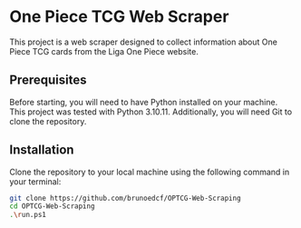# One Piece TCG Web Scraper

This project is a web scraper designed to collect information about One Piece TCG cards from the Liga One Piece website.

## Prerequisites

Before starting, you will need to have Python installed on your machine. This project was tested with Python 3.10.11. Additionally, you will need Git to clone the repository.

## Installation

Clone the repository to your local machine using the following command in your terminal:

```bash
git clone https://github.com/brunoedcf/OPTCG-Web-Scraping
cd OPTCG-Web-Scraping
.\run.ps1
